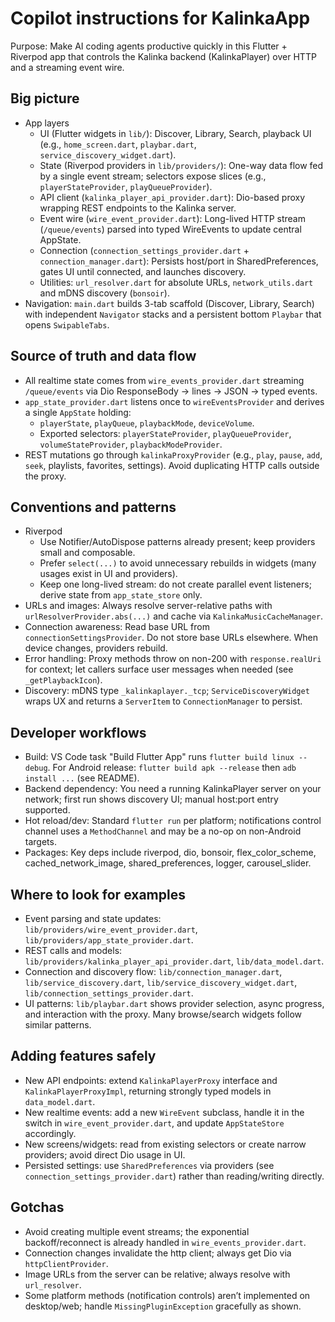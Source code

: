 # Copilot instructions for KalinkaApp

Purpose: Make AI coding agents productive quickly in this Flutter + Riverpod app that controls the Kalinka backend (KalinkaPlayer) over HTTP and a streaming event wire.

## Big picture
- App layers
  - UI (Flutter widgets in `lib/`): Discover, Library, Search, playback UI (e.g., `home_screen.dart`, `playbar.dart`, `service_discovery_widget.dart`).
  - State (Riverpod providers in `lib/providers/`): One-way data flow fed by a single event stream; selectors expose slices (e.g., `playerStateProvider`, `playQueueProvider`).
  - API client (`kalinka_player_api_provider.dart`): Dio-based proxy wrapping REST endpoints to the Kalinka server.
  - Event wire (`wire_event_provider.dart`): Long-lived HTTP stream (`/queue/events`) parsed into typed WireEvents to update central AppState.
  - Connection (`connection_settings_provider.dart` + `connection_manager.dart`): Persists host/port in SharedPreferences, gates UI until connected, and launches discovery.
  - Utilities: `url_resolver.dart` for absolute URLs, `network_utils.dart` and mDNS discovery (`bonsoir`).
- Navigation: `main.dart` builds 3-tab scaffold (Discover, Library, Search) with independent `Navigator` stacks and a persistent bottom `Playbar` that opens `SwipableTabs`.

## Source of truth and data flow
- All realtime state comes from `wire_events_provider.dart` streaming `/queue/events` via Dio ResponseBody -> lines -> JSON -> typed events.
- `app_state_provider.dart` listens once to `wireEventsProvider` and derives a single `AppState` holding:
  - `playerState`, `playQueue`, `playbackMode`, `deviceVolume`.
  - Exported selectors: `playerStateProvider`, `playQueueProvider`, `volumeStateProvider`, `playbackModeProvider`.
- REST mutations go through `kalinkaProxyProvider` (e.g., `play`, `pause`, `add`, `seek`, playlists, favorites, settings). Avoid duplicating HTTP calls outside the proxy.

## Conventions and patterns
- Riverpod
  - Use Notifier/AutoDispose patterns already present; keep providers small and composable.
  - Prefer `select(...)` to avoid unnecessary rebuilds in widgets (many usages exist in UI and providers).
  - Keep one long-lived stream: do not create parallel event listeners; derive state from `app_state_store` only.
- URLs and images: Always resolve server-relative paths with `urlResolverProvider.abs(...)` and cache via `KalinkaMusicCacheManager`.
- Connection awareness: Read base URL from `connectionSettingsProvider`. Do not store base URLs elsewhere. When device changes, providers rebuild.
- Error handling: Proxy methods throw on non-200 with `response.realUri` for context; let callers surface user messages when needed (see `_getPlaybackIcon`).
- Discovery: mDNS type `_kalinkaplayer._tcp`; `ServiceDiscoveryWidget` wraps UX and returns a `ServerItem` to `ConnectionManager` to persist.

## Developer workflows
- Build: VS Code task "Build Flutter App" runs `flutter build linux --debug`. For Android release: `flutter build apk --release` then `adb install ...` (see README).
- Backend dependency: You need a running KalinkaPlayer server on your network; first run shows discovery UI; manual host:port entry supported.
- Hot reload/dev: Standard `flutter run` per platform; notifications control channel uses a `MethodChannel` and may be a no-op on non-Android targets.
- Packages: Key deps include riverpod, dio, bonsoir, flex_color_scheme, cached_network_image, shared_preferences, logger, carousel_slider.

## Where to look for examples
- Event parsing and state updates: `lib/providers/wire_event_provider.dart`, `lib/providers/app_state_provider.dart`.
- REST calls and models: `lib/providers/kalinka_player_api_provider.dart`, `lib/data_model.dart`.
- Connection and discovery flow: `lib/connection_manager.dart`, `lib/service_discovery.dart`, `lib/service_discovery_widget.dart`, `lib/connection_settings_provider.dart`.
- UI patterns: `lib/playbar.dart` shows provider selection, async progress, and interaction with the proxy. Many browse/search widgets follow similar patterns.

## Adding features safely
- New API endpoints: extend `KalinkaPlayerProxy` interface and `KalinkaPlayerProxyImpl`, returning strongly typed models in `data_model.dart`.
- New realtime events: add a new `WireEvent` subclass, handle it in the switch in `wire_event_provider.dart`, and update `AppStateStore` accordingly.
- New screens/widgets: read from existing selectors or create narrow providers; avoid direct Dio usage in UI.
- Persisted settings: use `SharedPreferences` via providers (see `connection_settings_provider.dart`) rather than reading/writing directly.

## Gotchas
- Avoid creating multiple event streams; the exponential backoff/reconnect is already handled in `wire_events_provider.dart`.
- Connection changes invalidate the http client; always get Dio via `httpClientProvider`.
- Image URLs from the server can be relative; always resolve with `url_resolver`.
- Some platform methods (notification controls) aren’t implemented on desktop/web; handle `MissingPluginException` gracefully as shown.
